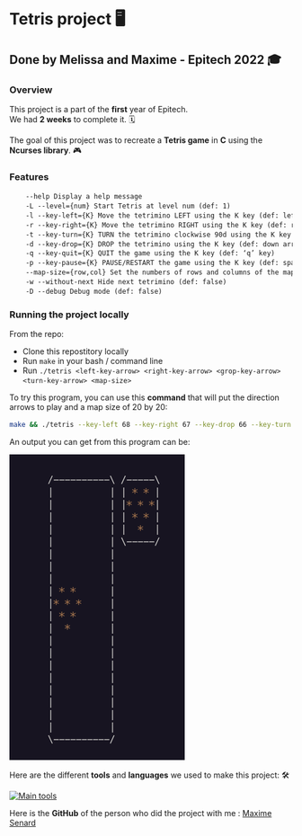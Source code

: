 # Tetris project :desktop_computer:

## Done by Melissa and Maxime - Epitech 2022 :mortar_board:

### Overview

This project is a part of the **first** year of Epitech. <br>
We had **2 weeks** to complete it. :spiral_calendar: <br>

The goal of this project was to recreate a **Tetris game** in **C** using the **Ncurses library**. :video_game:<br>

### Features
```txt
    --help Display a help message
    -L --level={num} Start Tetris at level num (def: 1)
    -l --key-left={K} Move the tetrimino LEFT using the K key (def: left arrow)
    -r --key-right={K} Move the tetrimino RIGHT using the K key (def: right arrow)
    -t --key-turn={K} TURN the tetrimino clockwise 90d using the K key (def: top arrow)
    -d --key-drop={K} DROP the tetrimino using the K key (def: down arrow)
    -q --key-quit={K} QUIT the game using the K key (def: ‘q’ key)
    -p --key-pause={K} PAUSE/RESTART the game using the K key (def: space bar)
    --map-size={row,col} Set the numbers of rows and columns of the map (def: 20,10)
    -w --without-next Hide next tetrimino (def: false)
    -D --debug Debug mode (def: false)
```

### Running the project locally

From the repo:

- Clone this repostitory locally
- Run `make` in your bash / command line
- Run `./tetris <left-key-arrow> <right-key-arrow> <grop-key-arrow> <turn-key-arrow> <map-size>`

To try this program, you can use this **command** that will put the direction arrows to play and a map size of 20 by 20: <br>

```bash
make && ./tetris --key-left 68 --key-right 67 --key-drop 66 --key-turn 65 -map-size=20,20 && make fclean
```

An output you can get from this program can be:

![gameplay.png](assets/gameplay.png)

Here are the different **tools** and **languages** we used to make this project: :hammer_and_wrench:

[![Main tools](https://skillicons.dev/icons?i=c,vscode,github,md&perline=9)](https://github.com/tandpfun/skill-icons)

Here is the **GitHub** of the person who did the project with me :
[Maxime Senard](https://github.com/RedCommand)